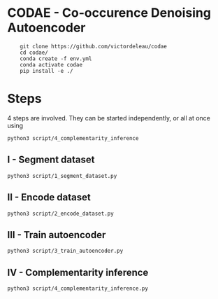 # CODAE - Co-occurence Denoising Autoencoder

````
    git clone https://github.com/victordeleau/codae
    cd codae/
    conda create -f env.yml
    conda activate codae
    pip install -e ./
````


# Steps

4 steps are involved. They can be started independently, or all at once using

```python3 script/4_complementarity_inference```

## I - Segment dataset

```python3 script/1_segment_dataset.py```

## II - Encode dataset

```python3 script/2_encode_dataset.py```

## III - Train autoencoder

```python3 script/3_train_autoencoder.py```

## IV - Complementarity inference

```python3 script/4_complementarity_inference.py```